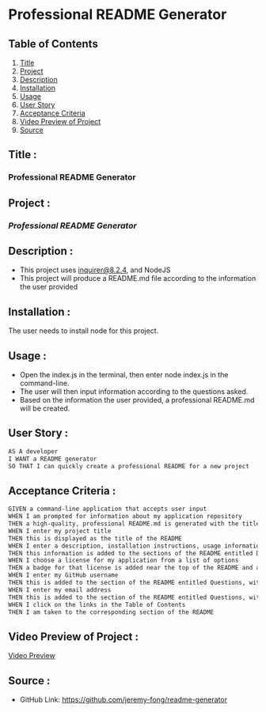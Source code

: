 # Professional README Generator

## Table of Contents
1. [Title](#title)
2. [Project](#project)
3. [Description](#description)
4. [Installation](#installation)
5. [Usage](#usage)
6. [User Story](#user-story)
7. [Acceptance Criteria](#acceptance-criteria)
8. [Video Preview of Project](#video-preview-of-project)
9. [Source](#source)

## Title :
### Professional README Generator

## Project :
### *Professional README Generator*

## Description :
* This project uses inquirer@8.2.4, and NodeJS
* This project will produce a README.md file according to the information the user provided 

## Installation :
The user needs to install node for this project. 

## Usage :
- Open the index.js in the terminal, then enter node index.js in the command-line.
- The user will then input information according to the questions asked.
- Based on the information the user provided, a professional README.md will be created.

## User Story :
```md
AS A developer
I WANT a README generator
SO THAT I can quickly create a professional README for a new project
```

## Acceptance Criteria :
```md
GIVEN a command-line application that accepts user input
WHEN I am prompted for information about my application repository
THEN a high-quality, professional README.md is generated with the title of my project and sections entitled Description, Table of Contents, Installation, Usage, License, Contributing, Tests, and Questions
WHEN I enter my project title
THEN this is displayed as the title of the README
WHEN I enter a description, installation instructions, usage information, contribution guidelines, and test instructions
THEN this information is added to the sections of the README entitled Description, Installation, Usage, Contributing, and Tests
WHEN I choose a license for my application from a list of options
THEN a badge for that license is added near the top of the README and a notice is added to the section of the README entitled License that explains which license the application is covered under
WHEN I enter my GitHub username
THEN this is added to the section of the README entitled Questions, with a link to my GitHub profile
WHEN I enter my email address
THEN this is added to the section of the README entitled Questions, with instructions on how to reach me with additional questions
WHEN I click on the links in the Table of Contents
THEN I am taken to the corresponding section of the README
```


## Video Preview of Project :
[Video Preview](https://drive.google.com/file/d/1yq07KNRQ8LC9fD80aq4tB-ktyYolfQGV/view)

## Source :
- GitHub Link: https://github.com/jeremy-fong/readme-generator